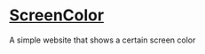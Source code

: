 # [ScreenColor](https://andreaslonn.se/ScreenColor/)
A simple website that shows a certain screen color
